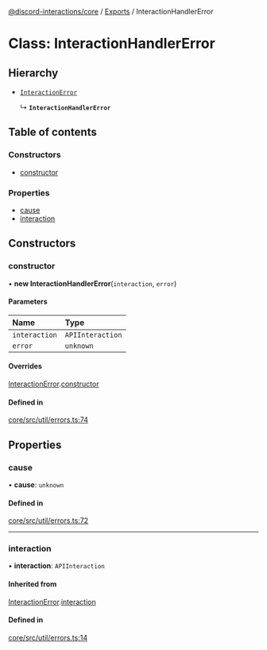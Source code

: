 [@discord-interactions/core](../README.md) / [Exports](../modules.md) / InteractionHandlerError

# Class: InteractionHandlerError

## Hierarchy

- [`InteractionError`](InteractionError.md)

  ↳ **`InteractionHandlerError`**

## Table of contents

### Constructors

- [constructor](InteractionHandlerError.md#constructor)

### Properties

- [cause](InteractionHandlerError.md#cause)
- [interaction](InteractionHandlerError.md#interaction)

## Constructors

### constructor

• **new InteractionHandlerError**(`interaction`, `error`)

#### Parameters

| Name | Type |
| :------ | :------ |
| `interaction` | `APIInteraction` |
| `error` | `unknown` |

#### Overrides

[InteractionError](InteractionError.md).[constructor](InteractionError.md#constructor)

#### Defined in

[core/src/util/errors.ts:74](https://github.com/ssMMiles/interactions.ts/blob/df1cc9e/packages/core/src/util/errors.ts#L74)

## Properties

### cause

• **cause**: `unknown`

#### Defined in

[core/src/util/errors.ts:72](https://github.com/ssMMiles/interactions.ts/blob/df1cc9e/packages/core/src/util/errors.ts#L72)

___

### interaction

• **interaction**: `APIInteraction`

#### Inherited from

[InteractionError](InteractionError.md).[interaction](InteractionError.md#interaction)

#### Defined in

[core/src/util/errors.ts:14](https://github.com/ssMMiles/interactions.ts/blob/df1cc9e/packages/core/src/util/errors.ts#L14)

